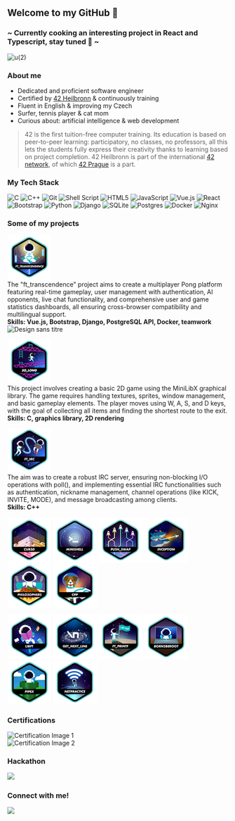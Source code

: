 ## Welcome to my GitHub 👋
### ~ Currently cooking an interesting project in React and Typescript, stay tuned 🤫 ~ 
![u(2)](https://github.com/user-attachments/assets/a7f84057-dc9e-43bd-ab60-a71b6167ce77)

### About me
* Dedicated and proficient software engineer
* Certified by  <a href="https://www.42heilbronn.de/en/">42 Heilbronn</a> & continuously training
* Fluent in English & improving my Czech
* Surfer, tennis player & cat mom 
* Curious about: artificial intelligence & web development

> 42 is the first tuition-free computer training. Its education is based on peer-to-peer learning: participatory, no classes, no professors, all this lets the students fully express their creativity thanks to learning based on project completion. 42 Heilbronn is part of the international <a href="https://www.42network.org/">42 network</a>, of which <a href="https://www.42prague.com/">42 Prague</a> is a part.

### My Tech Stack
![C](https://img.shields.io/badge/c-%2300599C.svg?style=for-the-badge&logo=c&logoColor=white)
![C++](https://img.shields.io/badge/c++-%2300599C.svg?style=for-the-badge&logo=c%2B%2B&logoColor=white)
![Git](https://img.shields.io/badge/git-%23F05033.svg?style=for-the-badge&logo=git&logoColor=white)
![Shell Script](https://img.shields.io/badge/shell_script-%23121011.svg?style=for-the-badge&logo=gnu-bash&logoColor=white)
![HTML5](https://img.shields.io/badge/html5-%23E34F26.svg?style=for-the-badge&logo=html5&logoColor=white)
![JavaScript](https://img.shields.io/badge/javascript-%23323330.svg?style=for-the-badge&logo=javascript&logoColor=%23F7DF1E)
![Vue.js](https://img.shields.io/badge/vuejs-%2335495e.svg?style=for-the-badge&logo=vuedotjs&logoColor=%234FC08D)
![React](https://img.shields.io/badge/react-%2320232a.svg?style=for-the-badge&logo=react&logoColor=%2361DAFB)
![Bootstrap](https://img.shields.io/badge/bootstrap-%238511FA.svg?style=for-the-badge&logo=bootstrap&logoColor=white)
![Python](https://img.shields.io/badge/python-3670A0?style=for-the-badge&logo=python&logoColor=ffdd54)
![Django](https://img.shields.io/badge/django-%23092E20.svg?style=for-the-badge&logo=django&logoColor=white)
![SQLite](https://img.shields.io/badge/sqlite-%2307405e.svg?style=for-the-badge&logo=sqlite&logoColor=white)
![Postgres](https://img.shields.io/badge/postgres-%23316192.svg?style=for-the-badge&logo=postgresql&logoColor=white)
![Docker](https://img.shields.io/badge/docker-%230db7ed.svg?style=for-the-badge&logo=docker&logoColor=white)
![Nginx](https://img.shields.io/badge/nginx-%23009639.svg?style=for-the-badge&logo=nginx&logoColor=white)

### Some of my projects

[![ft_transcendencee](./42Badges/badge_transcendance.png)](https://github.com/Anoukmch/transcendence) <br>
The "ft_transcendence" project aims to create a multiplayer Pong platform featuring real-time gameplay, user management with authentication, AI opponents, live chat functionality, and comprehensive user and game statistics dashboards, all ensuring cross-browser compatibility and multilingual support.<br>
<strong>Skills: Vue.js, Bootstrap, Django, PostgreSQL API, Docker, teamwork</strong><br>
<img src="https://github.com/user-attachments/assets/b138d2c8-d93e-4ec0-beb6-9c0b278a34cf" alt="Design sans titre" class="image" width="400">

[![so_longe](./42Badges/badge_solong.png)](https://github.com/Anoukmch/42_So_long) <br>
This project involves creating a basic 2D game using the MiniLibX graphical library. The game requires handling textures, sprites, window management, and basic gameplay elements. The player moves using W, A, S, and D keys, with the goal of collecting all items and finding the shortest route to the exit.<br>
<strong>Skills: C, graphics library, 2D rendering</strong>

[![ft_irce](./42Badges/badge_irc.png)](https://github.com/Anoukmch/42_ft_irc) <br>
The aim was to create a robust IRC server, ensuring non-blocking I/O operations with poll(), and implementing essential IRC functionalities such as authentication, nickname management, channel operations (like KICK, INVITE, MODE), and message broadcasting among clients.<br>
<strong>Skills: C++</strong><br><br>
[![cub3de](./42Badges/badge_cub3d.png)](https://github.com/Anoukmch/42_cubed)
[![minishelle](./42Badges/badge_minishell.png)](https://github.com/Anoukmch/42_minishell)
[![push_swape](./42Badges/badge_pushswap.png)](https://github.com/Anoukmch/42_Push_swap)
[![inceptione](./42Badges/badge_inception.png)](https://github.com/Anoukmch/Inception)
[![philosopherse](./42Badges/badge_philosophers.png)](https://github.com/Anoukmch/42_Philosophers)
[![cppe](./42Badges/badge_cpp.png)](https://github.com/Anoukmch/42_CPP)

[![libfte](./42Badges/badge_libft.png)](https://github.com/Anoukmch/42-libs)
[![get_next_linee](./42Badges/badge_getnextline.png)](https://github.com/Anoukmch/42-libs)
[![ft_printfe](./42Badges/badge_printf.png)](https://github.com/Anoukmch/42-libs)
[![born2beroote](./42Badges/badge_born2beroot.png)](https://github.com/Anoukmch/Anoukmch)
[![pipexe](./42Badges/badge_pipex.png)](https://github.com/Anoukmch/42_Pipex)
[![netpracticee](./42Badges/badge_netpractice.png)](https://github.com/Anoukmch/42-Netpractice)


### Certifications

<img src="https://github.com/user-attachments/assets/60199d80-c3e7-472b-a414-dbeccf8ee3d8" width="400" alt="Certification Image 1" style="display: inline-block; margin-right: 20px;">

<img src="https://github.com/user-attachments/assets/b3fdace2-337d-48f4-b64f-0b5845c2c393" width="400" alt="Certification Image 2" style="display: inline-block;">


### Hackathon

<img src="https://github.com/user-attachments/assets/693a0e0b-3908-45d0-b973-225e681dd8af" width="400">

### Connect with me!

<img src="https://github.com/user-attachments/assets/c51d8100-1152-4eaf-82cc-de02870cf30e" width="400">
